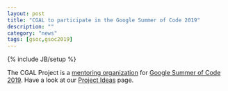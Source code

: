 ```yaml
---
layout: post
title: "CGAL to participate in the Google Summer of Code 2019"
description: ""
category: "news"
tags: [gsoc,gsoc2019]
---
```

{% include JB/setup %}

The CGAL Project is a <a href="https://summerofcode.withgoogle.com/organizations/5935622787694592/">mentoring organization</a>
for <a href="https://summerofcode.withgoogle.com/">Google Summer of Code 2019</a>.
Have a look at our <a href="https://github.com/CGAL/cgal/wiki/GSoC_2019">Project Ideas</a> page.

